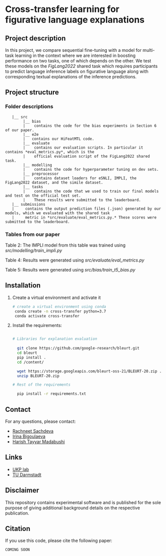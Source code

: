 # Cross-transfer learning for figurative language explanations

## Project description
In this project, we compare sequential fine-tuning with a model for multi-task learning in the context
where we are interested in boosting performance on two tasks, one of which depends on the other. We test 
these models on the *FigLang2022* shared task which requires participants to predict language inference labels on
figurative language along with corresponding textual explanations of the inference predictions.

## Project structure

### Folder descriptions
```text
   |__ src
        |__ bias
        |    contains the code for the bias experiments in Section 6 of our paper.  
        |__ e2e
        |   contains our HiFeatMTL code.
        |__ evaluate
        |    contains our evaluation scripts. In particular it contains *eval_metrics.py*, which is the 
        |    official evaluation script of the FigLang2022 shared task.
        |__ modelling
        |    contains the code for hyperparameter tuning on dev sets.
        |__ preprocessor
        |    contains dataset loaders for eSNLI, IMPLI, the FigLang2022 dataset, and the simile dataset.
        |__ tasks
        |    contains the code that we used to train our final models and test on the official test set. 
        |    These results were submitted to the leaderboard.
   |__ submissions
   |     contains the output prediction files (.json) generated by our models, which we evaluated with the shared task 
   |     metric in *src/evaluate/eval_metrics.py.* These scores were submitted to the leaderboard.
```

### Tables from our paper

Table 2: The IMPLI model from this table was trained using *src/modelling/train_impli.py*

Table 4: Results were generated using *src/evaluate/eval_metrics.py*

Table 5: Results were generated using *src/bias/train_t5_bias.py*

## Installation

1. Create a virtual environment and activate it
   ```bash
   # create a virtual environment using conda
    conda create -n cross-transfer python=3.7
    conda activate cross-transfer
   ```
2. Install the requirements:

    ```bash
    
    # Libraries for explanation evaluation
        
      git clone https://github.com/google-research/bleurt.git
      cd bleurt
      pip install .
      cd /content/
    
      wget https://storage.googleapis.com/bleurt-oss-21/BLEURT-20.zip .
      unzip BLEURT-20.zip
    
    # Rest of the requirements
    
      pip install -r requirements.txt
    ```

## Contact
For any questions, please contact:

- [Rachneet Sachdeva](mailto:sachdeva@ukp.informatik.tu-darmstadt.de?subject=[GitHub]%20Figurative%20Explanations)
- [Irina Bigoulaeva](mailto:bigoulaeva@ukp.informatik.tu-darmstadt.de?subject=[GitHub]%20Figurative%20Explanations)
- [Harish Tayyar Madabushi](mailto:htm43@bath.ac.uk?subject=[GitHub]%20Figurative%20Explanations)

## Links
- [UKP lab](https://www.informatik.tu-darmstadt.de/ukp/ukp_home/index.en.jsp)
- [TU Darmstadt](https://www.tu-darmstadt.de/)

## Disclaimer
This repository contains experimental software and is published for the sole purpose of giving additional
background details on the respective publication. 

## Citation

If you use this code, please cite the following paper:

```text
COMING SOON
```
